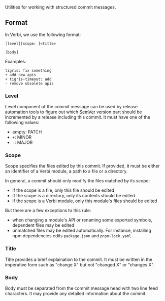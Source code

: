 Utilities for working with structured commit messages.

## Format

In Verbi, we use the following format:

```
[level][scope: ]<title>

[body]
```

Examples:

```
tigris: fix something
+ add new apis
+ tigris-timeout: add
- remove obsolete apis
```

### Level

Level component of the commit message can be used by release automation tools to figure out which [SemVer](https://semver.org/#semantic-versioning-200) version part should be incremented by a release including this commit. It must have one of the following values:

- empty: PATCH
- `+`: MINOR
- `-`: MAJOR

### Scope

Scope specifies the files edited by this commit. If provided, it must be either an identifier of a Verbi module, a path to a file or a directory.

In general, a commit should only modify the files matched by its scope:

- if the scope is a file, only this file should be edited
- if the scope is a directory, only its contents should be edited
- if the scope is a Verbi module, only this module's files should be edited

But there are a few exceptions to this rule:

- when changing a module's API or renaming some exported symbols, dependent files may be edited
- unmatched files may be edited automatically. For instance, installing npm dependencies edits `package.json` and `pnpm-lock.yaml`

### Title

Title provides a brief explaination to the commit. It must be written in the imperative form such as "change X" but not "changed X" or "changes X".

### Body

Body must be separated from the commit message head with two line feed characters. It may provide any detailed information about the commit.
